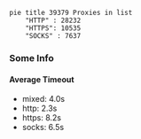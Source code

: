 
```mermaid
pie title 39379 Proxies in list
    "HTTP" : 28232
    "HTTPS": 10535
    "SOCKS" : 7637
```

### Some Info
#### Average Timeout

- mixed: 4.0s
- http: 2.3s
- https: 8.2s
- socks: 6.5s